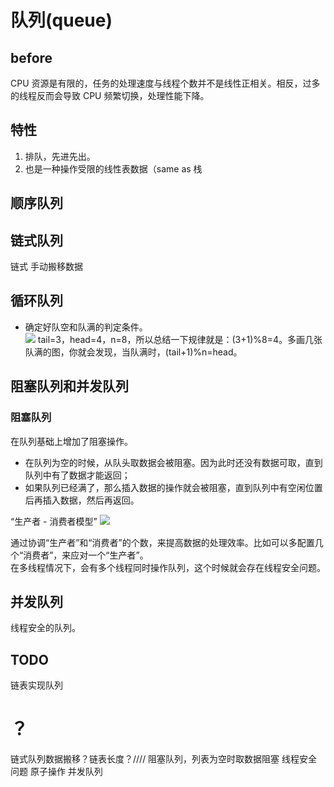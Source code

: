 # 队列(queue)

## before
CPU 资源是有限的，任务的处理速度与线程个数并不是线性正相关。相反，过多的线程反而会导致 CPU 频繁切换，处理性能下降。

## 特性
1. 排队，先进先出。
2. 也是一种操作受限的线性表数据（same as 栈

## 顺序队列
## 链式队列
链式 手动搬移数据
## 循环队列
- 确定好队空和队满的判定条件。  
![](https://static001.geekbang.org/resource/image/3d/ec/3d81a44f8c42b3ceee55605f9aeedcec.jpg?wh=1142*640)
tail=3，head=4，n=8，所以总结一下规律就是：(3+1)%8=4。多画几张队满的图，你就会发现，当队满时，(tail+1)%n=head。

## 阻塞队列和并发队列
### 阻塞队列
在队列基础上增加了阻塞操作。  
- 在队列为空的时候，从队头取数据会被阻塞。因为此时还没有数据可取，直到队列中有了数据才能返回；
- 如果队列已经满了，那么插入数据的操作就会被阻塞，直到队列中有空闲位置后再插入数据，然后再返回。

“生产者 - 消费者模型”
![](https://static001.geekbang.org/resource/image/5e/eb/5ef3326181907dea0964f612890185eb.jpg?wh=1141*499)

通过协调“生产者”和“消费者”的个数，来提高数据的处理效率。比如可以多配置几个“消费者”，来应对一个“生产者”。  
在多线程情况下，会有多个线程同时操作队列，这个时候就会存在线程安全问题。
## 并发队列
线程安全的队列。

## TODO
链表实现队列

# ？
链式队列数据搬移？链表长度？////
阻塞队列，列表为空时取数据阻塞
线程安全问题
原子操作
并发队列